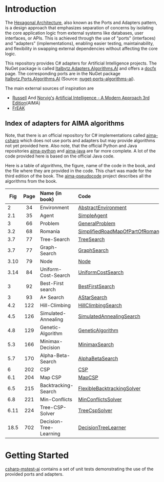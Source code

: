 # Introduction

The [Hexagonal Architecture](https://web.archive.org/web/20180822100852/http://alistair.cockburn.us/Hexagonal+architecture), also known as the Ports and Adapters pattern, is a design approach that emphasizes separation of concerns by isolating the core application logic from external systems like databases, user interfaces, or APIs. This is achieved through the use of "ports" (interfaces) and "adapters" (implementations), enabling easier testing, maintainability, and flexibility in swapping external dependencies without affecting the core logic.

This repository provides C# adapters for Artificial Intelligence projects. The NuGet package is called [Italbytz.Adapters.Algorithms.AI](https://www.nuget.org/packages/Italbytz.Adapters.Algorithms.AI) and offers a [docfx](https://italbytz.github.io/nuget-adapters-algorithms-ai/) page. The corresponding ports are in the NuGet package [Italbytz.Ports.Algorithms.AI](https://www.nuget.org/packages/Italbytz.Ports.Algorithms.AI) (Source: [nuget-ports-algorithms-ai](https://github.com/Italbytz/nuget-ports-algorithms-ai)).

The main external sources of inspiration are

- [Russell](http://www.cs.berkeley.edu/~russell/) And [Norvig's](http://www.norvig.com/) [Artificial Intelligence - A Modern Approach 3rd Edition](http://aima.cs.berkeley.edu/)(AIMA)
- [FrEAK](https://sourceforge.net/projects/freak427/)

## Index of adapters for AIMA algorithms

Note, that there is an official repository for C# implementations called [aima-csharp](https://github.com/aimacode/aima-csharp) which does not use ports and adapters but may provide algorithms not yet provided here. Also note, that the official Python and Java repositories [aima-python](https://github.com/aimacode/aima-python) and [aima-java](https://github.com/aimacode/aima-java) are far more complete. A lot of the code provided here is based on the official Java code.

Here is a table of algorithms, the figure, name of the code in the book, and the file where they are provided in the code. This chart was made for the third edition of the book. The [aima-pseudocode](https://github.com/aimacode/aima-pseudocode) project describes all the algorithms from the book.

|Fig|Page|Name (in book)|Code|
| -------- |:--------:| :-----| :----- |
|2|34|Environment|[AbstractEnvironment](/Italbytz.Adapters.Algorithms.AI/Italbytz.Adapters.Algorithms.AI/Agent/AbstractEnvironment.cs)|
|2.1|35|Agent|[SimpleAgent](/Italbytz.Adapters.Algorithms.AI/Italbytz.Adapters.Algorithms.AI/Agent/SimpleAgent.cs)|
|3|66|Problem|[GeneralProblem](/Italbytz.Adapters.Algorithms.AI/Italbytz.Adapters.Algorithms.AI/Search/Framework/Problem/GeneralProblem.cs)|
|3.2|68|Romania|[SimplifiedRoadMapOfPartOfRomania](/Italbytz.Adapters.Algorithms.AI/Italbytz.Adapters.Algorithms.AI.Tests/Environment/Map/SimplifiedRoadMapOfPartOfRomania.cs)|
|3.7|77|Tree-Search|[TreeSearch](/Italbytz.Adapters.Algorithms.AI/Italbytz.Adapters.Algorithms.AI/Search/Framework/QSearch/TreeSearch.cs)|
|3.7|77|Graph-Search|[GraphSearch](/Italbytz.Adapters.Algorithms.AI/Italbytz.Adapters.Algorithms.AI/Search/Framework/QSearch/GraphSearch.cs)|
|3.10|79|Node|[Node](/Italbytz.Adapters.Algorithms.AI/Italbytz.Adapters.Algorithms.AI/Search/Framework/Node.cs)|
|3.14|84|Uniform-Cost-Search|[UniformCostSearch](/Italbytz.Adapters.Algorithms.AI/Italbytz.Adapters.Algorithms.AI/Search/Uninformed/UniformCostSearch.cs)|
|3|92|Best-First search|[BestFirstSearch](/Italbytz.Adapters.Algorithms.AI/Italbytz.Adapters.Algorithms.AI/Search/Informed/BestFirstSearch.cs)|
|3|93|A\* Search|[AStarSearch](/Italbytz.Adapters.Algorithms.AI/Italbytz.Adapters.Algorithms.AI/Search/Informed/AStarSearch.cs)|
|4.2|122|Hill-Climbing|[HillClimbingSearch](/Italbytz.Adapters.Algorithms.AI/Italbytz.Adapters.Algorithms.AI/Search/Local/HillClimbingSearch.cs)|
|4.5|126|Simulated-Annealing|[SimulatedAnnealingSearch](/Italbytz.Adapters.Algorithms.AI/Italbytz.Adapters.Algorithms.AI/Search/Local/SimulatedAnnealingSearch.cs)|
|4.8|129|Genetic-Algorithm|[GeneticAlgorithm](/Italbytz.Adapters.Algorithms.AI/Italbytz.Adapters.Algorithms.AI/Search/Local/GeneticAlgorithm.cs)
|5.3|166|Minimax-Decision|[MinimaxSearch](/Italbytz.Adapters.Algorithms.AI/Italbytz.Adapters.Algorithms.AI/Search/Adversarial/MinimaxSearch.cs)|
|5.7|170|Alpha-Beta-Search|[AlphaBetaSearch](/Italbytz.Adapters.Algorithms.AI/Italbytz.Adapters.Algorithms.AI/Search/Adversarial/AlphaBetaSearch.cs)|
|6|202|CSP|[CSP](/Italbytz.Adapters.Algorithms.AI/Italbytz.Adapters.Algorithms.AI/Search/CSP/CSP.cs)|
|6.1|204|Map CSP|[MapCSP](/Italbytz.Adapters.Algorithms.AI/Italbytz.Adapters.Algorithms.AI/Search/CSP/Examples/MapCSP.cs)|
|6.5|215|Backtracking-Search|[FlexibleBacktrackingSolver](/Italbytz.Adapters.Algorithms.AI/Italbytz.Adapters.Algorithms.AI/Search/CSP/Solver/FlexibleBacktrackingSolver.cs)|
|6.8|221|Min-Conflicts|[MinConflictsSolver](/Italbytz.Adapters.Algorithms.AI/Italbytz.Adapters.Algorithms.AI/Search/CSP/Solver/MinConflictsSolver.cs)|
|6.11|224|Tree-CSP-Solver|[TreeCspSolver](/Italbytz.Adapters.Algorithms.AI/Italbytz.Adapters.Algorithms.AI/Search/CSP/Solver/TreeCspSolver.cs)|
|18.5|702|Decision-Tree-Learning|[DecisionTreeLearner](/Italbytz.Adapters.Algorithms.AI/Italbytz.Adapters.Algorithms.AI/Learning/Learners/DecisionTreeLearner.cs)|


# Getting Started

[csharp-mstest-ai](https://github.com/RobinNunkesser/csharp-mstest-ai) contains a set of unit tests demonstrating the use of the provided ports and adapters.